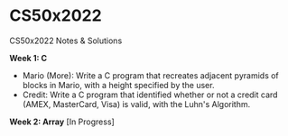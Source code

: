 # CS50x2022
CS50x2022 Notes &amp; Solutions

**Week 1: C**
- Mario (More): Write a C program that recreates adjacent pyramids of blocks in Mario, with a height specified by the user.
- Credit: Write a C program that identified whether or not a credit card (AMEX, MasterCard, Visa) is valid, with the Luhn's Algorithm.

**Week 2: Array**
[In Progress]
